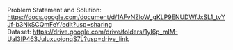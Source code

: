 Problem Statement and Solution: https://docs.google.com/document/d/1AFvNZIoW_gKLP9ENUDWfJxSL1_tvYJf-b3NkSCQmFeY/edit?usp=sharing <br />
Dataset: https://drive.google.com/drive/folders/1yI6p_mIM-UaI3IP463JuIuxuoiqnqS7L?usp=drive_link

